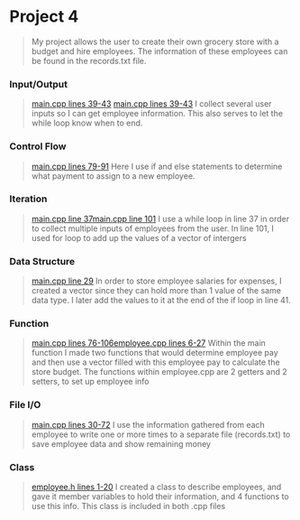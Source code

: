 # Project 4
> My project allows the user to create their own grocery store with a budget and hire employees. The information of these employees can be found in the records.txt file.
### Input/Output
> [main.cpp lines 39-43](/main.cpp#L10)
> [main.cpp lines 39-43](/main.cpp#L39)
> I collect several user inputs so I can get employee information. This also serves to let the while loop know when to end.
### Control Flow
> [main.cpp lines 79-91](/main.cpp#L79)
> Here I use if and else statements to determine what payment to assign to a new employee. 
### Iteration
> [main.cpp line 37](/main.cpp#L37)[main.cpp line 101](/main.cpp#L101)
> I use a while loop in line 37 in order to collect multiple inputs of employees from the user. In line 101, I used for loop to add up the values of a vector of intergers 
### Data Structure
> [main.cpp line 29](/main.cpp#L29)
> In order to store employee salaries for expenses, I created a vector since they can hold more than 1 value of the same data type. I later add the values to it at the end of the if loop in line 41.
### Function
> [main.cpp lines 76-106](/main.cpp#L76)[employee.cpp lines 6-27](/employee.cpp#L6)
> Within the main function I made two functions that would determine employee pay and then use a vector filled with this employee pay to calculate the store budget. The functions within employee.cpp are 2 getters and 2 setters, to set up employee info
### File I/O
> [main.cpp lines 30-72](/main.cpp#L30)
> I use the information gathered from each employee to write one or more times to a separate file (records.txt) to save employee data and show remaining money
### Class
> [employee.h lines 1-20](/employee.h#L7)
> I created a class to describe employees, and gave it member variables to hold their information, and 4 functions to use this info. This class is included in both .cpp files
